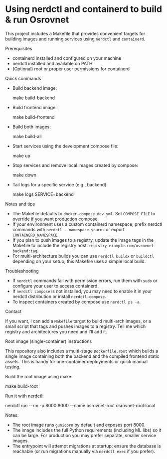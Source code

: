 # Using nerdctl and containerd to build & run Osrovnet

This project includes a Makefile that provides convenient targets for building images and running services using `nerdctl` and `containerd`.

Prerequisites

- containerd installed and configured on your machine
- nerdctl installed and available on PATH
- (Optional) root or proper user permissions for containerd

Quick commands

- Build backend image:

  make build-backend

- Build frontend image:

  make build-frontend

- Build both images:

  make build-all

- Start services using the development compose file:

  make up

- Stop services and remove local images created by compose:

  make down

- Tail logs for a specific service (e.g., backend):

  make logs SERVICE=backend

Notes and tips

- The Makefile defaults to `docker-compose.dev.yml`. Set `COMPOSE_FILE` to override if you want production compose.
- If your environment uses a custom containerd namespace, prefix nerdctl commands with `nerdctl --namespace yourns` or export `CONTAINERD_NAMESPACE`.
- If you plan to push images to a registry, update the image tags in the Makefile to include the registry host: `registry.example.com/osrovnet-backend:tag`.
- For multi-architecture builds you can use `nerdctl buildx` or `buildctl` depending on your setup; this Makefile uses a simple local build.

Troubleshooting

- If `nerdctl` commands fail with permission errors, run them with `sudo` or configure your user to access containerd.
- If `nerdctl compose` is not installed, you may need to enable it in your nerdctl distribution or install `nerdctl-compose`.
- To inspect containers created by compose use `nerdctl ps -a`.

Contact

If you want, I can add a `Makefile` target to build multi-arch images, or a small script that tags and pushes images to a registry. Tell me which registry and architectures you need and I’ll add it.

Root image (single-container) instructions

This repository also includes a multi-stage `Dockerfile.root` which builds a single
image containing both the backend and the compiled frontend static assets. This is
handy for one-container deployments or quick manual testing.

Build the root image using make:

  make build-root

Run it with nerdctl:

  nerdctl run --rm -p 8000:8000 --name osrovnet-root osrovnet-root:local

Notes:
- The root image runs `gunicorn` by default and exposes port 8000.
- The image includes the full Python requirements (including ML libs) so it can
  be large. For production you may prefer separate, smaller service images.
- The entrypoint will attempt migrations at startup; ensure the database is
  reachable (or run migrations manually via `nerdctl exec` if you prefer).
